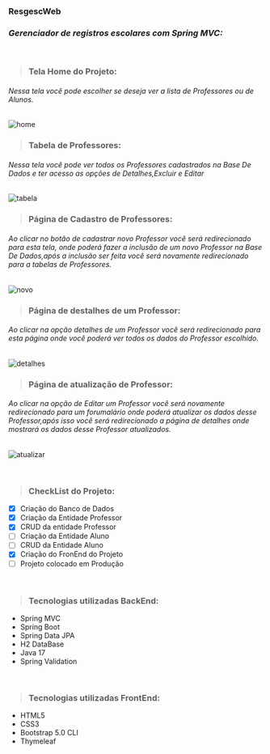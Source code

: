 ### ResgescWeb
### *Gerenciador de registros escolares com Spring MVC:*

<br>

> ### Tela Home do Projeto:
###### Nessa tela você pode escolher se deseja ver a lista de Professores ou de Alunos.
![home](https://user-images.githubusercontent.com/82046493/174509279-3d314591-2839-4044-ba36-3bd541ec6330.png)
> ### Tabela de Professores:
###### Nessa tela você pode ver todos os Professores cadastrados na Base De Dados e ter acesso as opções de Detalhes,Excluir e Editar
![tabela](https://user-images.githubusercontent.com/82046493/174509284-efac43cd-af6a-4df2-8029-a10c6d208618.png)
> ### Página de Cadastro de Professores:
###### Ao clicar no botão de cadastrar novo Professor você será redirecionado para esta tela, onde poderá fazer a inclusão de um novo Professor na Base De Dados,após a inclusão ser feita você será novamente redirecionado para a tabelas de Professores. 
![novo](https://user-images.githubusercontent.com/82046493/174509283-00e1b669-a6ab-40bc-9862-9f1ec17a9c3b.png)
> ### Página de destalhes de um Professor:
###### Ao clicar na opção detalhes de um Professor você será redirecionado para esta página onde você poderá ver todos os dados do Professor escolhido.
![detalhes](https://user-images.githubusercontent.com/82046493/174509286-f0573991-5a0f-47c4-b197-0e93176d2e53.png)
> ### Página de atualização de Professor:
###### Ao clicar na opção de Editar um Professor você será novamente redirecionado para um forumalário onde poderá atualizar os dados desse Professor,após isso você será redirecionado a página de detalhes onde mostrará os dados desse Professor atualizados. 
![atualizar](https://user-images.githubusercontent.com/82046493/174509285-4609ea70-47d1-4028-b378-7106c229fdcf.png)

<br>

> ### CheckList do Projeto:
- [x] Criação do Banco de Dados
- [x] Criação da Entidade Professor
- [x] CRUD da entidade Professor
- [ ] Criação da Entidade Aluno
- [ ] CRUD da Entidade Aluno
- [x] Criação do FronEnd do Projeto
- [ ] Projeto colocado em Produção 

<br>

> ### Tecnologias utilizadas BackEnd:
* Spring MVC
* Spring Boot
* Spring Data JPA
* H2 DataBase
* Java 17
* Spring Validation

<br>

> ### Tecnologias utilizadas FrontEnd:
* HTML5
* CSS3
* Bootstrap 5.0 CLI
* Thymeleaf
